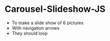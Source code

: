 # Carousel-Slideshow-JS
- To make a slide show of 6 pictures
-  With navigation arrows
- They should loop
